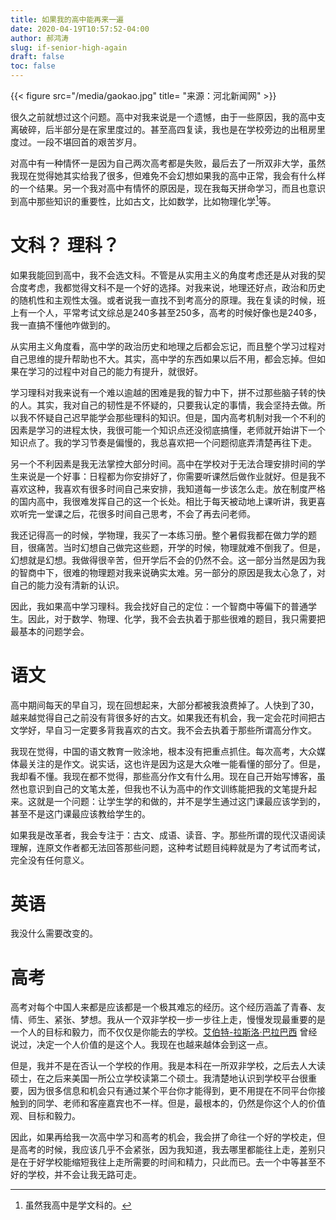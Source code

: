 ```yaml
---
title: 如果我的高中能再来一遍
date: 2020-04-19T10:57:52-04:00
author: 郝鸿涛
slug: if-senior-high-again
draft: false
toc: false
---
```

{{< figure src="/media/gaokao.jpg" title= "来源：河北新闻网" >}}


很久之前就想过这个问题。高中对我来说是一个遗憾，由于一些原因，我的高中支离破碎，后半部分是在家里度过的。甚至高四复读，我也是在学校旁边的出租房里度过。一段不堪回首的艰苦岁月。

对高中有一种情怀一是因为自己两次高考都是失败，最后去了一所双非大学，虽然我现在觉得她其实给我了很多，但难免不会幻想如果我的高中正常，我会有什么样的一个结果。另一个我对高中有情怀的原因是，现在我每天拼命学习，而且也意识到高中那些知识的重要性，比如古文，比如数学，比如物理化学[^1]等。

# 文科？ 理科？

如果我能回到高中，我不会选文科。不管是从实用主义的角度考虑还是从对我的契合度考虑，我都觉得文科不是一个好的选择。对我来说，地理还好点，政治和历史的随机性和主观性太强。或者说我一直找不到考高分的原理。我在复读的时候，班上有一个人，平常考试文综总是240多甚至250多，高考的时候好像也是240多，我一直搞不懂他咋做到的。

从实用主义角度看，高中学的政治历史和地理之后都会忘记，而且整个学习过程对自己思维的提升帮助也不大。其实，高中学的东西如果以后不用，都会忘掉。但如果在学习的过程中对自己的能力有提升，就很好。

学习理科对我来说有一个难以逾越的困难是我的智力中下，拼不过那些脑子转的快的人。其实，我对自己的韧性是不怀疑的，只要我认定的事情，我会坚持去做。所以我不怀疑自己迟早能学会那些理科的知识。但是，国内高考机制对我一个不利的因素是学习的进程太快，我很可能一个知识点还没彻底搞懂，老师就开始讲下一个知识点了。我的学习节奏是偏慢的，我总喜欢把一个问题彻底弄清楚再往下走。

另一个不利因素是我无法掌控大部分时间。高中在学校对于无法合理安排时间的学生来说是一个好事：日程都为你安排好了，你需要听课然后做作业就好。但是我不喜欢这种，我喜欢有很多时间自己来安排，我知道每一步该怎么走。放在制度严格的国内高中，我很难发挥自己的这一个长处。相比于每天被动地上课听讲，我更喜欢听完一堂课之后，花很多时间自己思考，不会了再去问老师。

我还记得高一的时候，学物理，我买了一本练习册。整个暑假我都在做力学的题目，很痛苦。当时幻想自己做完这些题，开学的时候，物理就难不倒我了。但是，幻想就是幻想。我做得很辛苦，但开学后不会的仍然不会。这一部分当然是因为我的智商中下，很难的物理题对我来说确实太难。另一部分的原因是我太心急了，对自己的能力没有清新的认识。

因此，我如果高中学习理科。我会找好自己的定位：一个智商中等偏下的普通学生。因此，对于数学、物理、化学，我不会去执着于那些很难的题目，我只需要把最基本的问题学会。

# 语文
高中期间每天的早自习，现在回想起来，大部分都被我浪费掉了。人快到了30，越来越觉得自己之前没有背很多好的古文。如果我还有机会，我一定会花时间把古文学好，早自习一定要多背我喜欢的古文。我不会去执着于那些所谓高分作文。

我现在觉得，中国的语文教育一败涂地，根本没有把重点抓住。每次高考，大众媒体最关注的是作文。说实话，这也许是因为这是大众唯一能看懂的部分了。但是，我却看不懂。我现在都不觉得，那些高分作文有什么用。现在自己开始写博客，虽然也意识到自己的文笔太差，但我也不认为高中的作文训练能把我的文笔提升起来。这就是一个问题：让学生学的和做的，并不是学生通过这门课最应该学到的，甚至不是这门课最应该教给学生的。

如果我是改革者，我会专注于：古文、成语、读音、字。那些所谓的现代汉语阅读理解，连原文作者都无法回答那些问题，这种考试题目纯粹就是为了考试而考试，完全没有任何意义。

# 英语
我没什么需要改变的。

# 高考
高考对每个中国人来都是应该都是一个极其难忘的经历。这个经历涵盖了青春、友情、师生、紧张、梦想。我从一个双非学校一步一步往上走，慢慢发现最重要的是一个人的目标和毅力，而不仅仅是你能去的学校。[艾伯特-拉斯洛·巴拉巴西](https://baike.baidu.com/item/%E8%89%BE%E4%BC%AF%E7%89%B9-%E6%8B%89%E6%96%AF%E6%B4%9B%C2%B7%E5%B7%B4%E6%8B%89%E5%B7%B4%E8%A5%BF/20835254) 曾经说过，决定一个人价值的是这个人。我现在也越来越体会到这一点。

但是，我并不是在否认一个学校的作用。我是本科在一所双非学校，之后去人大读硕士，在之后来美国一所公立学校读第二个硕士。我清楚地认识到学校平台很重要，因为很多信息和机会只有通过某个平台你才能得到，更不用提在不同平台你接触到的同学、老师和客座嘉宾也不一样。但是，最根本的，仍然是你这个人的价值观、目标和毅力。

因此，如果再给我一次高中学习和高考的机会，我会拼了命往一个好的学校走，但是高考的时候，我应该几乎不会紧张，因为我知道，我去哪里都能往上走，差别只是在于好学校能缩短我往上走所需要的时间和精力，只此而已。去一个中等甚至不好的学校，并不会让我无路可走。

[^1]: 虽然我高中是学文科的。